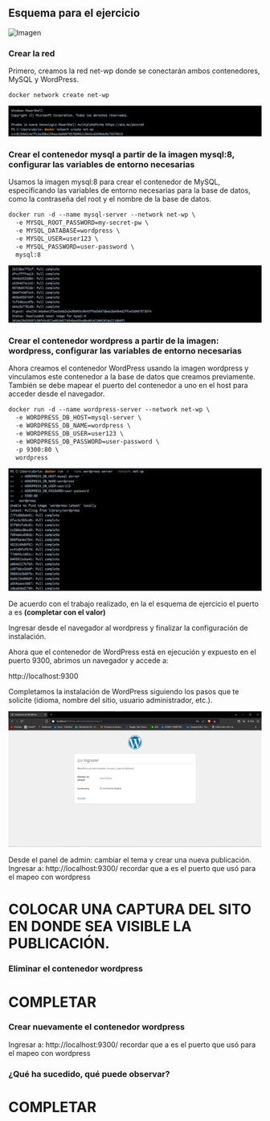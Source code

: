 ## Esquema para el ejercicio
![Imagen](img/esquema-ejercicio5.PNG)

### Crear la red

Primero, creamos la red net-wp donde se conectarán ambos contenedores, MySQL y WordPress.

```
docker network create net-wp
```

![Imagen](img/CrearRed.png)


### Crear el contenedor mysql a partir de la imagen mysql:8, configurar las variables de entorno necesarias

Usamos la imagen mysql:8 para crear el contenedor de MySQL, especificando las variables de entorno necesarias para la base de datos, como la contraseña del root y el nombre de la base de datos.

```
docker run -d --name mysql-server --network net-wp \
  -e MYSQL_ROOT_PASSWORD=my-secret-pw \
  -e MYSQL_DATABASE=wordpress \
  -e MYSQL_USER=user123 \
  -e MYSQL_PASSWORD=user-password \
  mysql:8
```

![Imagen](img/CrearMysql.png)


### Crear el contenedor wordpress a partir de la imagen: wordpress, configurar las variables de entorno necesarias

Ahora creamos el contenedor WordPress usando la imagen wordpress y vinculamos este contenedor a la base de datos que creamos previamente. También se debe mapear el puerto del contenedor a uno en el host para acceder desde el navegador.

```
docker run -d --name wordpress-server --network net-wp \
  -e WORDPRESS_DB_HOST=mysql-server \
  -e WORDPRESS_DB_NAME=wordpress \
  -e WORDPRESS_DB_USER=user123 \
  -e WORDPRESS_DB_PASSWORD=user-password \
  -p 9300:80 \
  wordpress
```

![Imagen](img/CrearWord.png)

De acuerdo con el trabajo realizado, en la el esquema de ejercicio el puerto a es **(completar con el valor)**

Ingresar desde el navegador al wordpress y finalizar la configuración de instalación.

Ahora que el contenedor de WordPress está en ejecución y expuesto en el puerto 9300, abrimos un navegador y accede a:

http://localhost:9300

Completamos la instalación de WordPress siguiendo los pasos que te solicite (idioma, nombre del sitio, usuario administrador, etc.).

![Imagen](img/Pagina.png)



Desde el panel de admin: cambiar el tema y crear una nueva publicación.
Ingresar a: http://localhost:9300/ 
recordar que a es el puerto que usó para el mapeo con wordpress
# COLOCAR UNA CAPTURA DEL SITO EN DONDE SEA VISIBLE LA PUBLICACIÓN.

### Eliminar el contenedor wordpress
# COMPLETAR

### Crear nuevamente el contenedor wordpress
Ingresar a: http://localhost:9300/ 
recordar que a es el puerto que usó para el mapeo con wordpress

### ¿Qué ha sucedido, qué puede observar?
# COMPLETAR





